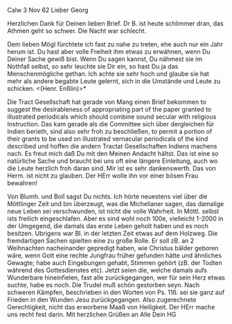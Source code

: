  Calw 3 Nov 62
Lieber Georg

Herzlichen Dank für Deinen lieben Brief. Dr B. ist heute schlimmer dran, das Athmen geht so schwer. Die Nacht war schlecht.

Dem lieben Mögl fürchtete ich fast zu nahe zu treten, ehe auch nur ein Jahr herum ist. Du hast aber volle Freiheit ihm etwas zu erwähnen, wenn Du Deiner Sache gewiß bist. Wenn Du sagen kannst, Du nähmest sie im Nothfall selbst, so sehr leuchte sie Dir ein, so hast Du ja das Menschenmögliche gethan. Ich achte sie sehr hoch und glaube sie hat mehr als andere begabte Leute gelernt, sich in die Umstände und Leute zu schicken. <(Henr. Enßlin)>*

Die Tract Gesellschaft hat gerade von Mang einen Brief bekommen to suggest the desirableness of appropriating part of the paper granted to illustrated periodicals which should combine sound secular with religious Instruction. Das kam gerade als die Committee sich über dergleichen für Indien berieth, sind also sehr froh zu beschließen, to permit a portion of their grants to be used on illustrated vernacular periodicals of the kind described und hoffen die andern Tractat Gesellschaften Indiens machens nach. 
Es freut mich daß Du mit den Meinen Andacht hältst. Das ist eine so natürliche Sache und braucht bei uns oft eine längere Einleitung, auch wo die Leute herzlich froh daran sind. Mir ist es sehr dankenswerth. 
Das von Herm. ist nicht zu glauben. Der HErr wolle ihn vor einer bösen Frau bewahren!

Von Blumh. und Boll sagst Du nichts. Ich hörte neuestens viel über die Möttlinger Zeit und bin überzeugt, was die Michelianer sagen, das damalige neue Leben sei verschwunden, ist nicht die volle Wahrheit. In Möttl. selbst ists freilich eingeschlafen. Aber es sind wohl noch 100e, vielleicht 1-2000 in der Umgegend, die damals das erste Leben geholt haben und es noch besitzen. Ubrigens war Bl. in der letzten Zeit etwas auf dem Holzweg. Die fremdartigen Sachen spielten eine zu große Rolle. Er soll zB. an 2 Weihnachten nacheinander gepredigt haben, wie Christus bälder geboren wäre, wenn Gott eine rechte Jungfrau früher gefunden hätte und ähnliches Gewagte; habe auch Eingebungen gehabt, Stimmen gehört (zB. der Todten während des Gottesdienstes etc). Jetzt seien die, welche damals aufs Wunderbare hineinfielen, fast alle zurückgegangen, wer für sein Herz etwas suchte, habe es noch. 
Die Trudel muß schön gestorben seyn. Nach schweren Kämpfen, beschrieben in den Worten von Ps. 116. sei sie ganz auf Frieden in den Wunden Jesu zurückgegangen. Also zugerechnete Gerechtigkeit, nicht das erworbene Maaß von Heiligkeit. Der HErr mache uns recht fest darin. Mit herzlichen Grüßen an Alle
 Dein HG
